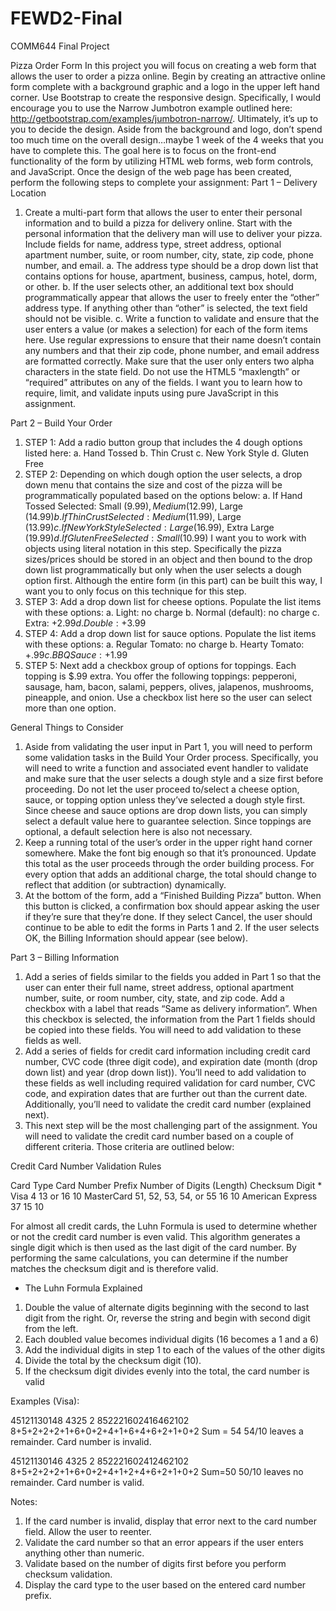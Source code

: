 # FEWD2-Final
COMM644
Final Project

Pizza Order Form
In this project you will focus on creating a web form that allows the user to order a pizza online. Begin by creating an attractive online form complete with a background graphic and a logo in the upper left hand corner. Use Bootstrap to create the responsive design. Specifically, I would encourage you to use the Narrow Jumbotron example outlined here: http://getbootstrap.com/examples/jumbotron-narrow/. Ultimately, it’s up to you to decide the design. Aside from the background and logo, don’t spend too much time on the overall design…maybe 1 week of the 4 weeks that you have to complete this. The goal here is to focus on the front-end functionality of the form by utilizing HTML web forms, web form controls, and JavaScript. Once the design of the web page has been created, perform the following steps to complete your assignment:
Part 1 – Delivery Location
1.	Create a multi-part form that allows the user to enter their personal information and to build a pizza for delivery online. Start with the personal information that the delivery man will use to deliver your pizza. Include fields for name, address type, street address, optional apartment number, suite, or room number, city, state, zip code, phone number, and email. 
a.	The address type should be a drop down list that contains options for house, apartment, business, campus, hotel, dorm, or other. 
b.	If the user selects other, an additional text box should programmatically appear that allows the user to freely enter the “other” address type. If anything other than “other” is selected, the text field should not be visible.
c.	Write a function to validate and ensure that the user enters a value (or makes a selection) for each of the form items here. Use regular expressions to ensure that their name doesn’t contain any numbers and that their zip code, phone number, and email address are formatted correctly. Make sure that the user only enters two alpha characters in the state field. Do not use the HTML5 “maxlength” or “required” attributes on any of the fields. I want you to learn how to require, limit, and validate inputs using pure JavaScript in this assignment.

Part 2 – Build Your Order
1.	STEP 1: Add a radio button group that includes the 4 dough options listed here:
a.	Hand Tossed 
b.	Thin Crust 
c.	New York Style
d.	Gluten Free
2.	STEP 2: Depending on which dough option the user selects, a drop down menu that contains the size and cost of the pizza will be programmatically populated based on the options below:
a.	If Hand Tossed Selected: Small ($9.99), Medium ($12.99), Large ($14.99) 
b.	If Thin Crust Selected: Medium ($11.99), Large ($13.99)
c.	If New York Style Selected: Large ($16.99), Extra Large ($19.99)
d.	If Gluten Free Selected: Small ($10.99)
I want you to work with objects using literal notation in this step. Specifically the pizza sizes/prices should be stored in an object and then bound to the drop down list programmatically but only when the user selects a dough option first. Although the entire form (in this part) can be built this way, I want you to only focus on this technique for this step.
3.	STEP 3: Add a drop down list for cheese options. Populate the list items with these options:
a.	Light: no charge
b.	Normal (default): no charge
c.	Extra: +$2.99
d.	Double: +$3.99
4.	STEP 4: Add a drop down list for sauce options. Populate the list items with these options:
a.	Regular Tomato: no charge
b.	Hearty Tomato: +$.99
c.	BBQ Sauce: +$1.99
5.	STEP 5: Next add a checkbox group of options for toppings. Each topping is $.99 extra. You offer the following toppings: pepperoni, sausage, ham, bacon, salami, peppers, olives, jalapenos, mushrooms, pineapple, and onion. Use a checkbox list here so the user can select more than one option.

General Things to Consider

1.	Aside from validating the user input in Part 1, you will need to perform some validation tasks in the Build Your Order process. Specifically, you will need to write a function and associated event handler to validate and make sure that the user selects a dough style and a size first before proceeding. Do not let the user proceed to/select a cheese option, sauce, or topping option unless they’ve selected a dough style first. Since cheese and sauce options are drop down lists, you can simply select a default value here to guarantee selection. Since toppings are optional, a default selection here is also not necessary.
2.	Keep a running total of the user’s order in the upper right hand corner somewhere. Make the font big enough so that it’s pronounced. Update this total as the user proceeds through the order building process. For every option that adds an additional charge, the total should change to reflect that addition (or subtraction) dynamically.
3.	At the bottom of the form, add a “Finished Building Pizza” button. When this button is clicked, a confirmation box should appear asking the user if they’re sure that they’re done. If they select Cancel, the user should continue to be able to edit the forms in Parts 1 and 2. If the user selects OK, the Billing Information should appear (see below).

Part 3 – Billing Information

1.	Add a series of fields similar to the fields you added in Part 1 so that the user can enter their full name, street address, optional apartment number, suite, or room number, city, state, and zip code. Add a checkbox with a label that reads “Same as delivery information”. When this checkbox is selected, the information from the Part 1 fields should be copied into these fields. You will need to add validation to these fields as well.
2.	Add a series of fields for credit card information including credit card number, CVC code (three digit code), and expiration date (month (drop down list) and year (drop down list)). You’ll need to add validation to these fields as well including required validation for card number, CVC code, and expiration dates that are further out than the current date. Additionally, you’ll need to validate the credit card number (explained next).
3.	This next step will be the most challenging part of the assignment. You will need to validate the credit card number based on a couple of different criteria. Those criteria are outlined below: 

Credit Card Number Validation Rules

Card Type	Card Number Prefix	Number of Digits (Length)	Checksum Digit *
Visa	4	13 or 16	10
MasterCard	51, 52, 53, 54, or 55	16	10
American Express	37	15	10

For almost all credit cards, the Luhn Formula is used to determine whether or not the credit card number is even valid. This algorithm generates a single digit which is then used as the last digit of the card number. By performing the same calculations, you can determine if the number matches the checksum digit and is therefore valid.

* The Luhn Formula Explained

1.	Double the value of alternate digits beginning with the second to last digit from the right. Or, reverse the string and begin with second digit from the left.
2.	Each doubled value becomes individual digits (16 becomes a 1 and a 6)
3.	Add the individual digits in step 1 to each of the values of the other digits
4.	Divide the total by the checksum digit (10).
5.	If the checksum digit divides evenly into the total, the card number is valid

Examples (Visa):

45121130148 4325 2
852221602416462102
8+5+2+2+2+1+6+0+2+4+1+6+4+6+2+1+0+2
Sum = 54
54/10 leaves a remainder. Card number is invalid.

45121130146 4325 2
852221602412462102
8+5+2+2+2+1+6+0+2+4+1+2+4+6+2+1+0+2
Sum=50
50/10 leaves no remainder. Card number is valid.

Notes:

1.	If the card number is invalid, display that error next to the card number field. Allow the user to reenter.
2.	Validate the card number so that an error appears if the user enters anything other than numeric.
3.	Validate based on the number of digits first before you perform checksum validation.
4.	Display the card type to the user based on the entered card number prefix.
